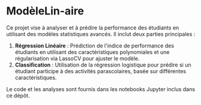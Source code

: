 
# ModèleLin-aire

Ce projet vise à analyser et à prédire la performance des étudiants en utilisant des modèles statistiques avancés. Il inclut deux parties principales :
1. **Régression Linéaire** : Prédiction de l'indice de performance des étudiants en utilisant des caractéristiques polynomiales et une régularisation via LassoCV pour ajuster le modèle.
2. **Classification** : Utilisation de la régression logistique pour prédire si un étudiant participe à des activités parascolaires, basée sur différentes caractéristiques.

Le code et les analyses sont fournis dans les notebooks Jupyter inclus dans ce dépôt.
